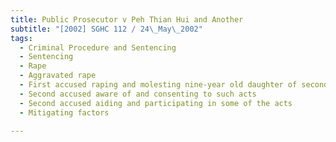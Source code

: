 ```yaml
---
title: Public Prosecutor v Peh Thian Hui and Another
subtitle: "[2002] SGHC 112 / 24\_May\_2002"
tags:
  - Criminal Procedure and Sentencing
  - Sentencing
  - Rape
  - Aggravated rape
  - First accused raping and molesting nine-year old daughter of second accused
  - Second accused aware of and consenting to such acts
  - Second accused aiding and participating in some of the acts
  - Mitigating factors

---
```


